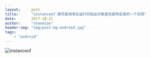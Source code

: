 ```yaml
---
layout:     post
title:      "instanceof-算符是用来在运行时指出对象是否是特定类的一个实例"
date:       2017-10-21
author:     "shaomiao"
header-img: "img/post-bg-android.jpg"
tags:
    - "android"
---
```

![instanceof](http://upload-images.jianshu.io/upload_images/2590671-6d6d454e9fd647d2.png?imageMogr2/auto-orient/strip%7CimageView2/2/w/1240)
